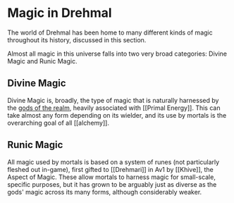 # Magic in Drehmal

The world of Drehmal has been home to many different kinds of magic throughout its history, discussed in this section.

Almost all magic in this universe falls into two very broad categories: Divine Magic and Runic Magic.

## Divine Magic

Divine Magic is, broadly, the type of magic that is naturally harnessed by the [gods of the realm](/Lore/Higher_Beings/), heavily associated with [[Primal Energy]]. This can take almost any form depending on its wielder, and its use by mortals is the overarching goal of all [[alchemy]].

## Runic Magic

All magic used by mortals is based on a system of runes (not particularly fleshed out in-game), first gifted to [[Drehmari]] in Av1 by [[Khive]], the Aspect of Magic. These allow mortals to harness magic for small-scale, specific purposes, but it has grown to be arguably just as diverse as the gods' magic across its many forms, although considerably weaker.
